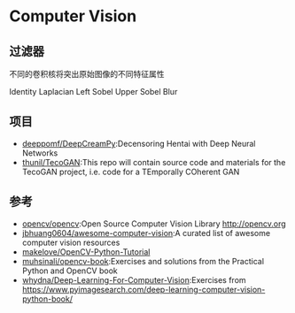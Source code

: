 # Computer Vision

## 过滤器

不同的卷积核将突出原始图像的不同特征属性

Identity
Laplacian
Left Sobel
Upper Sobel
Blur

## 项目

* [deeppomf/DeepCreamPy](https://github.com/deeppomf/DeepCreamPy):Decensoring Hentai with Deep Neural Networks
* [thunil/TecoGAN](https://github.com/thunil/TecoGAN):This repo will contain source code and materials for the TecoGAN project, i.e. code for a TEmporally COherent GAN

## 参考

* [opencv/opencv](https://github.com/opencv/opencv):Open Source Computer Vision Library http://opencv.org
* [jbhuang0604/awesome-computer-vision](https://github.com/jbhuang0604/awesome-computer-vision):A curated list of awesome computer vision resources
* [makelove/OpenCV-Python-Tutorial](https://github.com/makelove/OpenCV-Python-Tutorial)
* [muhsinali/opencv-book](https://github.com/muhsinali/opencv-book):Exercises and solutions from the Practical Python and OpenCV book
* [whydna/Deep-Learning-For-Computer-Vision](https://github.com/whydna/Deep-Learning-For-Computer-Vision):Exercises from https://www.pyimagesearch.com/deep-learning-computer-vision-python-book/

